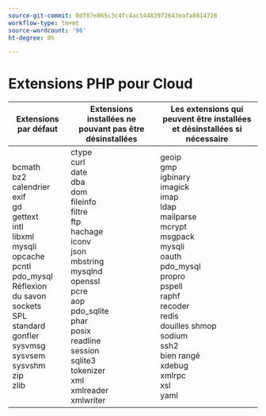 ```yaml
---
source-git-commit: 0df07e865c3c4fc4ac14483972643eafa8814726
workflow-type: tm+mt
source-wordcount: '96'
ht-degree: 0%

---
```

# Extensions PHP pour Cloud

<table style="table-layout:auto">
    <thead>
      <tr>
        <th>
            Extensions par défaut
        </th>
        <th>
            Extensions installées ne pouvant pas être désinstallées
        </th>
        <th>
            Les extensions qui peuvent être installées et désinstallées si nécessaire
        </th>
      </tr>
    </thead>
    <tbody>
        <tr>
            <td>
                bcmath<br>
                bz2<br>
                calendrier <br>
                exif <br>
                gd<br>
                gettext <br>
                intl<br>
                libxml<br>
                mysqli <br>
                opcache <br>
                pcntl<br>
                pdo_mysql<br>
                Réflexion <br>
                du savon <br>
                sockets<br>
                SPL <br>
                standard<br>
                gonfler<br>
                sysvmsg<br>
                sysvsem <br>
                sysvshm <br>
                zip <br>
                zlib<br>
            </td>
            <td>
                ctype <br>
                curl<br>
                date <br>
                dba<br>
                dom<br>
                fileinfo<br>
                filtre <br>
                ftp<br>
                hachage <br>
                iconv<br>
                json<br>
                mbstring<br>
                mysqlnd<br>
                openssl<br>
                pcre<br>
                aop<br>
                pdo_sqlite<br>
                phar<br>
                posix <br>
                readline <br>
                session <br>
                sqlite3<br>
                tokenizer <br>
                xml<br>
                xmlreader<br>
                xmlwriter<br>
            </td>
            <td>
                geoip <br>
                gmp <br>
                igbinary <br>
                imagick <br>
                imap<br>
                ldap <br>
                mailparse<br>
                mcrypt <br>
                msgpack <br>
                mysqli <br>
                oauth<br>
                pdo_mysql<br>
                propro<br>
                pspell <br>
                raphf<br>
                recoder <br>
                redis <br>
                douilles shmop<br>
                sodium<br>
                ssh2<br>
                bien rangé<br>
                xdebug<br>
                xmlrpc <br>
                xsl<br>
                yaml <br>
            </td>
        </tr>
    </tbody>
</table>
